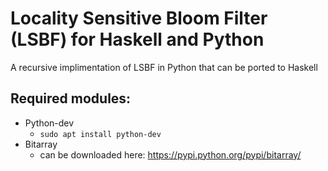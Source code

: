 # Locality Sensitive Bloom Filter (LSBF) for Haskell and Python
A recursive implimentation of LSBF in Python that can be ported to Haskell

## Required modules:
- Python-dev
  - ```sudo apt install python-dev```
- Bitarray
  - can be downloaded here: https://pypi.python.org/pypi/bitarray/
